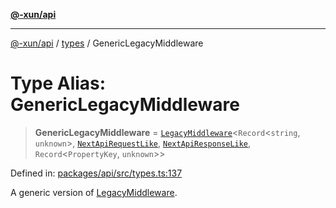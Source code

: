 [**@-xun/api**](../../README.md)

***

[@-xun/api](../../README.md) / [types](../README.md) / GenericLegacyMiddleware

# Type Alias: GenericLegacyMiddleware

> **GenericLegacyMiddleware** = [`LegacyMiddleware`](LegacyMiddleware.md)\<`Record`\<`string`, `unknown`\>, [`NextApiRequestLike`](../../index/interfaces/NextApiRequestLike.md), [`NextApiResponseLike`](../../index/type-aliases/NextApiResponseLike.md), `Record`\<`PropertyKey`, `unknown`\>\>

Defined in: [packages/api/src/types.ts:137](https://github.com/Xunnamius/api-utils/blob/2999e4472bea4c5a8ecd8f7c7fbf77e6b4bc26db/packages/api/src/types.ts#L137)

A generic version of [LegacyMiddleware](LegacyMiddleware.md).
